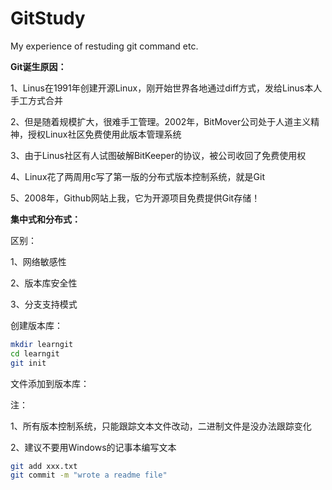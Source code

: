 # GitStudy
My experience of restuding git command etc.



**Git诞生原因：**

1、Linus在1991年创建开源Linux，刚开始世界各地通过diff方式，发给Linus本人手工方式合并

2、但是随着规模扩大，很难手工管理。2002年，BitMover公司处于人道主义精神，授权Linux社区免费使用此版本管理系统

3、由于Linus社区有人试图破解BitKeeper的协议，被公司收回了免费使用权

4、Linux花了两周用c写了第一版的分布式版本控制系统，就是Git

5、2008年，Github网站上我，它为开源项目免费提供Git存储！



**集中式和分布式：**

区别：

1、网络敏感性

2、版本库安全性

3、分支支持模式



创建版本库：

```bash
mkdir learngit
cd learngit
git init
```

文件添加到版本库：

注：

1、所有版本控制系统，只能跟踪文本文件改动，二进制文件是没办法跟踪变化

2、建议不要用Windows的记事本编写文本

```bash
git add xxx.txt
git commit -m "wrote a readme file"
```

























